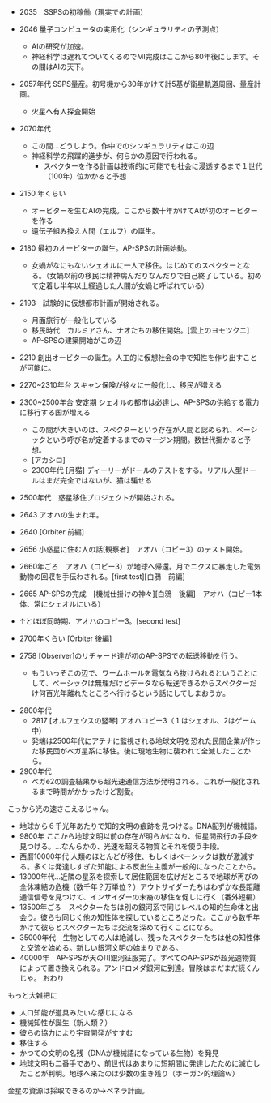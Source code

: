 * 2035　SSPSの初稼働（現実での計画）
* 2046  量子コンピュータの実用化（シンギュラリティの予測点）
    * AIの研究が加速。
    * 神経科学は遅れてついてくるのでMI完成はここから80年後にします。その間はAIの天下。
* 2057年代 SSPS量産。初号機から30年かけて計5基が衛星軌道周回、量産計画。
    * 火星へ有人探査開始
* 2070年代 
    * この間…どうしよう。作中でのシンギュラリティはこの辺
    * 神経科学の飛躍的進歩が、何らかの原因で行われる。
        * スペクターを作る計画は技術的に可能でも社会に浸透するまで１世代（100年）位かかると予想
* 2150 年くらい
    * オービターを生むAIの完成。ここから数十年かけてAIが初のオービターを作る
    * 遺伝子組み換え人間（エルフ）の誕生。

* 2180 最初のオービターの誕生。AP-SPSの計画始動。
    * 女媧がなにもないシェオルに一人で移住。はじめてのスペクターとなる。（女媧以前の移民は精神病んだりなんだりで自己終了している。初めて定着し半年以上経過した人間が女媧と呼ばれている）
* 2193　試験的に仮想都市計画が開始される。
    * 月面旅行が一般化している
    * 移民時代　カルミアさん、ナオたちの移住開始。[雲上のヨモツクニ]
    * AP-SPSの建築開始がこの辺
* 2210 創出オービターの誕生。人工的に仮想社会の中で知性を作り出すことが可能に。
* 2270~2310年台 スキャン保険が徐々に一般化し、移民が増える
* 2300~2500年台 安定期 シェオルの都市は必達し、AP-SPSの供給する電力に移行する国が増える
    * この間が大きいのは、スペクターという存在が人間と認められ、ベーシックという呼び名が定着するまでのマージン期間。数世代掛かると予想。
    * [アカシロ]
    * 2300年代 [月猫] ディーリーがドールのテストをする。リアル人型ドールはまだ完全ではないが、猫は騙せる
* 2500年代　惑星移住プロジェクトが開始される。
* 2643 アオハの生まれ年。
* 2640 [Orbiter 前編]
* 2656 小惑星に住む人の話[観察者]　アオハ（コピー3）のテスト開始。
* 2660年ごろ　アオハ（コピー3）が地球へ帰還。月でニクスに暴走した電気動物の回収を手伝わされる。[first test][白鴉　前編]
* 2665 AP-SPSの完成　[機械仕掛けの神々][白鴉　後編]　アオハ（コピー1本体、常にシェオルにいる）
*  ↑とほぼ同時期、アオハのコピー3。[second test]
* 2700年くらい [Orbiter 後編]
* 2758 [Observer]のリチャード達が初のAP-SPSでの転送移動を行う。
    * もういっそこの辺で、ワームホールを電気なら抜けられるということにして、ベーシックは無理だけどデータなら転送できるからスペクターだけ何百光年離れたところへ行けるという話にしてしまおうか。
- 2800年代　
  - 2817 [オルフェウスの竪琴] アオハコピー3（１はシェオル、2はゲーム中）
  - 発端は2500年代にアテナに監視される地球文明を恐れた民間企業が作った移民団がベガ星系に移住。後に現地生物に襲われて全滅したことから。
- 2900年代
    - ベガe2の調査結果から超光速通信方法が発明される。これが一般化されるまで時間がかかったけど割愛。

こっから光の速さこえるじゃん。


- 地球から６千光年あたりで知的文明の痕跡を見つける。DNA配列が機械語。
- 9800年 ここから地球文明以前の存在が明らかになり、恒星間飛行の手段を見つける。…なんらかの、光速を超える物質とそれを使う手段。
- 西暦10000年代 人類のほとんどが移住、もしくはベーシックは数が激減する。多くは発達しすぎた知能による反出生主義が一般的になったことから。
- 13000年代…近隣の星系を探索して居住範囲を広げだところで地球が再びの全休凍結の危機（数千年？万単位？）アウトサイダーたちはわずかな長距離通信信号を見つけて、インサイダーの末裔の移住を促しに行く（番外短編）
- 13500年ごろ　スペクターたちは別の銀河系で同じレベルの知的生命体と出会う。彼らも同じく他の知性体を探しているところだった。ここから数千年かけて彼らとスペクターたちは交流を深めて行くことになる。
- 35000年代　生物としての人は絶滅し、残ったスペクターたちは他の知性体と交流を始める。新しい銀河文明の始まりである。
- 40000年　AP-SPSが天の川銀河征服完了。すべてのAP-SPSが超光速物質によって置き換えられる。アンドロメダ銀河に到達。冒険はまだまだ続くんじゃ。
おわり



もっと大雑把に
- 人口知能が道具みたいな感じになる
- 機械知性が誕生（新人類？）
- 彼らの協力により宇宙開発がすすむ
- 移住する
- かつての文明の名残（DNAが機械語になっている生物）を発見
- 地球文明も二番手であり、前世代はあまりに短期間に発達したために滅亡したことが判明。地球へ来たのは少数の生き残り（ホーガン的理論ｗ）
 
金星の資源は採取できるのか→ベネラ計画。